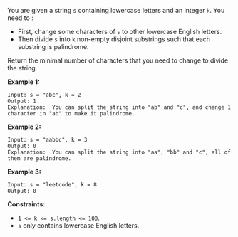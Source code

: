 You are given a string `s` containing lowercase letters and an integer `k`.
You need to :

  * First, change some characters of `s` to other lowercase English letters.
  * Then divide `s` into `k` non-empty disjoint substrings such that each substring is palindrome.

Return the minimal number of characters that you need to change to divide the
string.



**Example 1:**

    
    
    Input: s = "abc", k = 2
    Output: 1
    Explanation:  You can split the string into "ab" and "c", and change 1 character in "ab" to make it palindrome.
    

**Example 2:**

    
    
    Input: s = "aabbc", k = 3
    Output: 0
    Explanation:  You can split the string into "aa", "bb" and "c", all of them are palindrome.

**Example 3:**

    
    
    Input: s = "leetcode", k = 8
    Output: 0
    



**Constraints:**

  * `1 <= k <= s.length <= 100`.
  * `s` only contains lowercase English letters.

